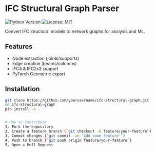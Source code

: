 # IFC Structural Graph Parser

[![Python Version](https://img.shields.io/badge/python-3.8+-blue.svg)](https://www.python.org/)
[![License: MIT](https://img.shields.io/badge/License-MIT-yellow.svg)](https://opensource.org/licenses/MIT)

Convert IFC structural models to network graphs for analysis and ML.

## Features
- Node extraction (joints/supports)
- Edge creation (beams/columns)
- IFC4 & IFC2x3 support
- PyTorch Geometric export

## Installation
```bash
git clone https://github.com/yourusername/ifc-structural-graph.git
cd ifc-structural-graph
pip install -e .


# How to Contribute
1. Fork the repository
2. Create a feature branch (`git checkout -b feature/your-feature`)
3. Commit changes (`git commit -am 'Add some feature'`)
4. Push to branch (`git push origin feature/your-feature`)
5. Open a Pull Request